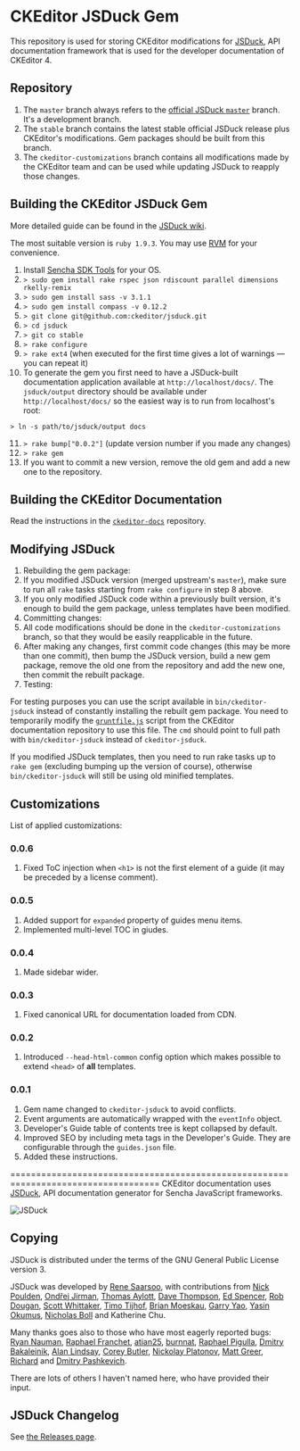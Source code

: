 # CKEditor JSDuck Gem

This repository is used for storing CKEditor modifications for [JSDuck](https://github.com/senchalabs/jsduck), API documentation framework that is used for the developer documentation of CKEditor 4.

## Repository

1. The `master` branch always refers to the [official JSDuck `master`](https://github.com/senchalabs/jsduck) branch. It's a development branch.
1. The `stable` branch contains the latest stable official JSDuck release plus CKEditor's modifications. Gem packages should be built from this branch.
1. The `ckeditor-customizations` branch contains all modifications made by the CKEditor team and can be used while updating JSDuck to reapply those changes.

## Building the CKEditor JSDuck Gem

More detailed guide can be found in the [JSDuck wiki](https://github.com/senchalabs/jsduck/wiki/Hacking).

The most suitable version is `ruby 1.9.3`. You may use [RVM](https://rvm.io/) for your convenience. 

1. Install [Sencha SDK Tools](https://github.com/Shereef/Sencha-Touch-2) for your OS.
1. `> sudo gem install rake rspec json rdiscount parallel dimensions rkelly-remix`
1. `> sudo gem install sass -v 3.1.1`
1. `> sudo gem install compass -v 0.12.2`
1. `> git clone git@github.com:ckeditor/jsduck.git`
1. `> cd jsduck`
1. `> git co stable`
1. `> rake configure`
1. `> rake ext4` (when executed for the first time gives a lot of warnings &mdash; you can repeat it)
1. To generate the gem you first need to have a JSDuck-built documentation application available at `http://localhost/docs/`.
The `jsduck/output` directory should be available under `http://localhost/docs/` so the easiest way is to run from localhost's root:

  `> ln -s path/to/jsduck/output docs`

11. `> rake bump["0.0.2"]` (update version number if you made any changes)
1. `> rake gem`
1. If you want to commit a new version, remove the old gem and add a new one to the repository.

## Building the CKEditor Documentation

Read the instructions in the [`ckeditor-docs`](https://github.com/ckeditor/ckeditor-docs) repository.

## Modifying JSDuck

1. Rebuilding the gem package:
  1. If you modified JSDuck version (merged upstream's `master`), make sure to run all `rake` tasks starting from `rake configure` in step 8 above.
  1. If you only modified JSDuck code within a previously built version, it's enough to build the gem package, unless templates have been modified.
1. Committing changes:
  1. All code modifications should be done in the `ckeditor-customizations` branch, so that they would be easily reapplicable in the future.
  1. After making any changes, first commit code changes (this may be more than one commit), then bump the JSDuck version, build a new gem package, remove the old one from the repository and add the new one, then commit the rebuilt package.
1. Testing:

  For testing purposes you can use the script available in `bin/ckeditor-jsduck` instead of constantly installing the rebuilt gem package. You need to temporarily modify the [`gruntfile.js`](https://github.com/ckeditor/ckeditor-docs/blob/master/gruntfile.js#L51) script from the CKEditor documentation repository to use this file. The `cmd` should point to full path with `bin/ckeditor-jsduck` instead of `ckeditor-jsduck`.

  If you modified JSDuck templates, then you need to run rake tasks up to `rake gem` (excluding bumping up the version of course), otherwise `bin/ckeditor-jsduck` will still be using old minified templates.

## Customizations

List of applied customizations:

### 0.0.6

1. Fixed ToC injection when `<h1>` is not the first element of a guide (it may be preceded by a license comment).

### 0.0.5

1. Added support for `expanded` property of guides menu items.
2. Implemented multi-level TOC in giudes.

### 0.0.4

1. Made sidebar wider.

### 0.0.3

1. Fixed canonical URL for documentation loaded from CDN.

### 0.0.2

1. Introduced `--head-html-common` config option which makes possible to extend `<head>` of **all** templates.

### 0.0.1

1. Gem name changed to `ckeditor-jsduck` to avoid conflicts.
2. Event arguments are automatically wrapped with the `eventInfo` object.
3. Developer's Guide table of contents tree is kept collapsed by default.
4. Improved SEO by including meta tags in the Developer's Guide. They are configurable through the `guides.json` file.
5. Added these instructions.

===================================================================================
CKEditor documentation uses [JSDuck](https://github.com/senchalabs/jsduck), API documentation generator for Sencha JavaScript frameworks.

![JSDuck](https://raw.github.com/senchalabs/jsduck/master/opt/jsduck-logo-dark.png)

## Copying

JSDuck is distributed under the terms of the GNU General Public
License version 3.

JSDuck was developed by [Rene Saarsoo](http://triin.net),
with contributions from
[Nick Poulden](https://github.com/nick),
[Ondřej Jirman](https://github.com/megous),
[Thomas Aylott](https://github.com/subtleGradient),
[Dave Thompson](https://github.com/limscoder),
[Ed Spencer](https://github.com/edspencer),
[Rob Dougan](https://github.com/rdougan),
[Scott Whittaker](https://github.com/scottrobertwhittaker),
[Timo Tijhof](https://github.com/Krinkle),
[Brian Moeskau](https://github.com/bmoeskau),
[Garry Yao](https://github.com/garryyao),
[Yasin Okumus](https://github.com/lacivert),
[Nicholas Boll](https://github.com/NicholasBoll) and
Katherine Chu.

Many thanks goes also to those who have most eagerly reported bugs:
[Ryan Nauman](https://github.com/ryan-nauman),
[Raphael Franchet](https://github.com/raphdulaf),
[atian25](https://github.com/atian25),
[burnnat](https://github.com/burnnat),
[Raphael Pigulla](https://github.com/pigulla),
[Dmitry Bakaleinik](https://github.com/demongloom),
[Alan Lindsay](https://github.com/alindsay55661),
[Corey Butler](https://github.com/coreybutler),
[Nickolay Platonov](https://github.com/SamuraiJack),
[Matt Greer](https://github.com/city41),
[Richard](https://github.com/ritcoder) and
[Dmitry Pashkevich](https://github.com/dpashkevich).

There are lots of others I haven't named here, who have provided their
input.

## JSDuck Changelog

See [the Releases page](https://github.com/senchalabs/jsduck/releases).